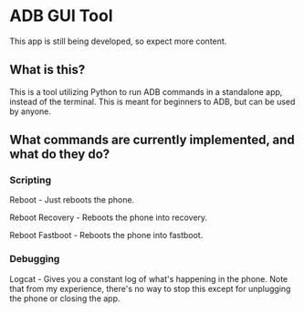 # ADB GUI Tool
This app is still being developed, so expect more content.
## What is this?
This is a tool utilizing Python to run ADB commands in a standalone app, instead of the terminal. This is meant for beginners to ADB, but can be used by anyone.
## What commands are currently implemented, and what do they do?
### Scripting
Reboot - Just reboots the phone.

Reboot Recovery - Reboots the phone into recovery.

Reboot Fastboot - Reboots the phone into fastboot.
### Debugging
Logcat - Gives you a constant log of what's happening in the phone. Note that from my experience, there's no way to stop this except for unplugging the phone or closing the app.
